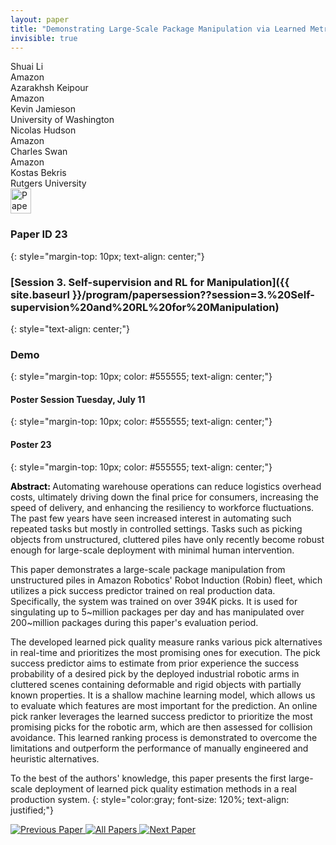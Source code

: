```yaml
---
layout: paper
title: "Demonstrating Large-Scale Package Manipulation via Learned Metrics of Pick Success"
invisible: true
---
```

<div class="paper-authors">
<div class="paper-author-box">
    <div class="paper-author-name">Shuai Li</div>
    <div class="paper-author-uni">Amazon</div>
</div>
<div class="paper-author-box">
    <div class="paper-author-name">Azarakhsh Keipour</div>
    <div class="paper-author-uni">Amazon</div>
</div>
<div class="paper-author-box">
    <div class="paper-author-name">Kevin Jamieson</div>
    <div class="paper-author-uni">University of Washington</div>
</div>
<div class="paper-author-box">
    <div class="paper-author-name">Nicolas Hudson</div>
    <div class="paper-author-uni">Amazon</div>
</div>
<div class="paper-author-box">
    <div class="paper-author-name">Charles Swan</div>
    <div class="paper-author-uni">Amazon</div>
</div>
<div class="paper-author-box">
    <div class="paper-author-name">Kostas Bekris</div>
    <div class="paper-author-uni">Rutgers University</div>
</div>

</div><div class="paper-pdf">
<div> <a href="http://www.roboticsproceedings.org/rss19/p023.pdf"><img src="{{ site.baseurl }}/images/paper_link.png" alt="Paper Website" width = "33"  height = "40"/></a> </div>
</div>

### Paper ID 23
{: style="margin-top: 10px; text-align: center;"}

### [Session 3. Self-supervision and RL for Manipulation]({{ site.baseurl }}/program/papersession??session=3.%20Self-supervision%20and%20RL%20for%20Manipulation)
{: style="text-align: center;"}

### Demo
{: style="margin-top: 10px; color: #555555; text-align: center;"}

#### Poster Session Tuesday, July 11
{: style="margin-top: 10px; color: #555555; text-align: center;"}

#### Poster 23
{: style="margin-top: 10px; color: #555555; text-align: center;"}

<b style="color: black;">Abstract: </b>Automating warehouse operations can reduce logistics overhead costs, ultimately driving down the final price for consumers, increasing the speed of delivery, and enhancing the resiliency to workforce fluctuations. The past few years have seen increased interest in automating such repeated tasks but mostly in controlled settings. Tasks such as picking objects from unstructured, cluttered piles have only recently become robust enough for large-scale deployment with minimal human intervention.

This paper demonstrates a large-scale package manipulation from unstructured piles in Amazon Robotics' Robot Induction (Robin) fleet, which utilizes a pick success predictor trained on real production data. Specifically, the system was trained on over 394K picks. It is used for singulating up to 5~million packages per day and has manipulated over 200~million packages during this paper's evaluation period.

The developed learned pick quality measure ranks various pick alternatives in real-time and prioritizes the most promising ones for execution. The pick success predictor aims to estimate from prior experience the success probability of a desired pick by the deployed industrial robotic arms in cluttered scenes containing deformable and rigid objects with partially known properties. It is a shallow machine learning model, which allows us to evaluate which features are most important for the prediction. An online pick ranker leverages the learned success predictor to prioritize the most promising picks for the robotic arm, which are then assessed for collision avoidance. This learned ranking process is demonstrated to overcome the limitations and outperform the performance of manually engineered and heuristic alternatives.

To the best of the authors' knowledge, this paper presents the first large-scale deployment of learned pick quality estimation methods in a real production system.
{: style="color:gray; font-size: 120%; text-align: justified;"}


<div class="paper-menu">
<a href="{{ site.baseurl }}/program/papers/022/"> <img src="{{ site.baseurl }}/images/previous_paper_icon.png" alt="Previous Paper" title="Previous Paper"/> </a>
<a href="{{ site.baseurl }}/program/papers"><img src="{{ site.baseurl }}/images/overview_icon.png" alt="All Papers" title="All Papers"/> </a>
<a href="{{ site.baseurl }}/program/papers/024/"> <img src="{{ site.baseurl }}/images/next_paper_icon.png" alt="Next Paper" title="Next Paper"/> </a>

</div>

